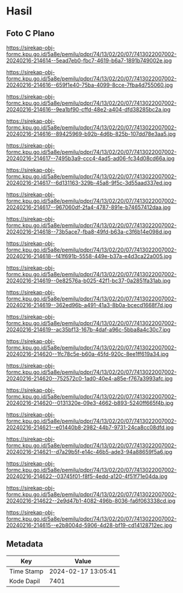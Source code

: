 # Hasil

## Foto C Plano

https://sirekap-obj-formc.kpu.go.id/5a8e/pemilu/pdpr/74/13/02/20/07/7413022007002-20240216-214614--5ead7eb0-fbc7-4619-b6a7-1891b749002e.jpg

https://sirekap-obj-formc.kpu.go.id/5a8e/pemilu/pdpr/74/13/02/20/07/7413022007002-20240216-214616--659f1e40-75ba-4099-8cce-7fba4d755060.jpg

https://sirekap-obj-formc.kpu.go.id/5a8e/pemilu/pdpr/74/13/02/20/07/7413022007002-20240216-214616--9ea1bf90-cffd-48e2-a404-dfd38285bc2a.jpg

https://sirekap-obj-formc.kpu.go.id/5a8e/pemilu/pdpr/74/13/02/20/07/7413022007002-20240216-214616--89425969-b92b-4d6b-825b-107dd78e3aa5.jpg

https://sirekap-obj-formc.kpu.go.id/5a8e/pemilu/pdpr/74/13/02/20/07/7413022007002-20240216-214617--7495b3a9-ccc4-4ad5-ad06-fc34d08cd66a.jpg

https://sirekap-obj-formc.kpu.go.id/5a8e/pemilu/pdpr/74/13/02/20/07/7413022007002-20240216-214617--6d131163-329b-45a8-9f5c-3d55aad337ed.jpg

https://sirekap-obj-formc.kpu.go.id/5a8e/pemilu/pdpr/74/13/02/20/07/7413022007002-20240216-214617--967060df-2fa4-4787-891e-b74657412daa.jpg

https://sirekap-obj-formc.kpu.go.id/5a8e/pemilu/pdpr/74/13/02/20/07/7413022007002-20240216-214618--73b5ace7-fba8-49fd-b63a-c3f6b14e098d.jpg

https://sirekap-obj-formc.kpu.go.id/5a8e/pemilu/pdpr/74/13/02/20/07/7413022007002-20240216-214618--f41f691b-5558-449e-b37a-e4d3ca22a005.jpg

https://sirekap-obj-formc.kpu.go.id/5a8e/pemilu/pdpr/74/13/02/20/07/7413022007002-20240216-214619--0e82576a-b025-42f1-bc37-0a2851fa31ab.jpg

https://sirekap-obj-formc.kpu.go.id/5a8e/pemilu/pdpr/74/13/02/20/07/7413022007002-20240216-214619--362ed96b-a491-41a3-8b0a-bcecd1668f7d.jpg

https://sirekap-obj-formc.kpu.go.id/5a8e/pemilu/pdpr/74/13/02/20/07/7413022007002-20240216-214619--ac35bf13-167b-4daf-a96c-5bba8a4c30c7.jpg

https://sirekap-obj-formc.kpu.go.id/5a8e/pemilu/pdpr/74/13/02/20/07/7413022007002-20240216-214620--1fc78c5e-b60a-45fd-920c-8ee1ff619a34.jpg

https://sirekap-obj-formc.kpu.go.id/5a8e/pemilu/pdpr/74/13/02/20/07/7413022007002-20240216-214620--752572c0-1ad0-40e4-a85e-f767a3993afc.jpg

https://sirekap-obj-formc.kpu.go.id/5a8e/pemilu/pdpr/74/13/02/20/07/7413022007002-20240216-214620--0131320e-09e3-4662-b893-5240ff665f4b.jpg

https://sirekap-obj-formc.kpu.go.id/5a8e/pemilu/pdpr/74/13/02/20/07/7413022007002-20240216-214621--e01440b8-2982-44b7-9731-24ca8cc08dfd.jpg

https://sirekap-obj-formc.kpu.go.id/5a8e/pemilu/pdpr/74/13/02/20/07/7413022007002-20240216-214621--d7a29b5f-e14c-46b5-ade3-94a88659f5a6.jpg

https://sirekap-obj-formc.kpu.go.id/5a8e/pemilu/pdpr/74/13/02/20/07/7413022007002-20240216-214622--03745f01-f8f5-4edd-a120-4f51f71e04da.jpg

https://sirekap-obj-formc.kpu.go.id/5a8e/pemilu/pdpr/74/13/02/20/07/7413022007002-20240216-214622--2e9d47b1-4082-496b-8036-fa6f063338cd.jpg

https://sirekap-obj-formc.kpu.go.id/5a8e/pemilu/pdpr/74/13/02/20/07/7413022007002-20240216-214615--e2b8004d-5906-4d28-bf19-cd14128712ec.jpg


## Metadata

| Key        | Value               |
| ---------- | ------------------- |
| Time Stamp | 2024-02-17 13:05:41 |
| Kode Dapil | 7401                |



